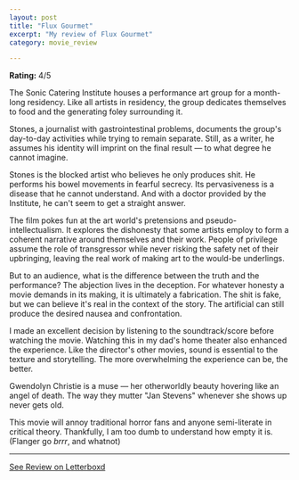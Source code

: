 ```yaml
---
layout: post
title: "Flux Gourmet"
excerpt: "My review of Flux Gourmet"
category: movie_review

---
```


**Rating:** 4/5

The Sonic Catering Institute houses a performance art group for a month-long residency. Like all artists in residency, the group dedicates themselves to food and the generating foley surrounding it.

Stones, a journalist with gastrointestinal problems, documents the group's day-to-day activities while trying to remain separate. Still, as a writer, he assumes his identity will imprint on the final result — to what degree he cannot imagine.

Stones is the blocked artist who believes he only produces shit. He performs his bowel movements in fearful secrecy. Its pervasiveness is a disease that he cannot understand. And with a doctor provided by the Institute, he can't seem to get a straight answer.

The film pokes fun at the art world's pretensions and pseudo-intellectualism. It explores the dishonesty that some artists employ to form a coherent narrative around themselves and their work. People of privilege assume the role of transgressor while never risking the safety net of their upbringing, leaving the real work of making art to the would-be underlings.

But to an audience, what is the difference between the truth and the performance? The abjection lives in the deception. For whatever honesty a movie demands in its making, it is ultimately a fabrication. The shit is fake, but we can believe it's real in the context of the story. The artificial can still produce the desired nausea and confrontation.

I made an excellent decision by listening to the soundtrack/score before watching the movie. Watching this in my dad's home theater also enhanced the experience. Like the director's other movies, sound is essential to the texture and storytelling. The more overwhelming the experience can be, the better.

Gwendolyn Christie is a muse — her otherworldly beauty hovering like an angel of death. The way they mutter "Jan Stevens" whenever she shows up never gets old.

This movie will annoy traditional horror fans and anyone semi-literate in critical theory. Thankfully, I am too dumb to understand how empty it is. (Flanger go <i>brrr</i>, and whatnot)


<hr>

[See Review on Letterboxd](https://boxd.it/89gqin)
